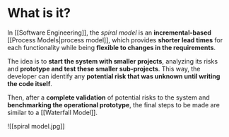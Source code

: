 # What is it?

In [[Software Engineering]], the *spiral model* is an **incremental-based** [[Process Models|process model]], which provides **shorter lead times** for each functionality while being **flexible to changes in the requirements**.

The idea is to **start the system with smaller projects**, analyzing its risks and **prototype and test these smaller sub-projects**. This way, the developer can identify any **potential risk that was unknown until writing the code itself**.

Then, after a **complete validation** of potential risks to the system and **benchmarking the operational prototype**, the final steps to be made are similar to a [[Waterfall Model]].

![[spiral model.jpg]]